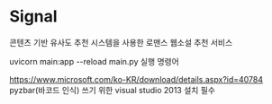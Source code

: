 # Signal
콘텐츠 기반 유사도 추천 시스템을 사용한 로맨스 웹소설 추천 서비스

uvicorn main:app --reload main.py 실행 명령어

https://www.microsoft.com/ko-KR/download/details.aspx?id=40784
pyzbar(바코드 인식) 쓰기 위한 visual studio 2013 설치 필수